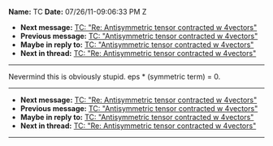 **Name:** TC
**Date:** 07/26/11-09:06:33 PM Z

  - **Next message:** [TC: "Re: Antisymmetric tensor contracted w
    4vectors"](0654.html)
  - **Previous message:** [TC: "Antisymmetric tensor contracted w
    4vectors"](0652.html)
  - **Maybe in reply to:** [TC: "Antisymmetric tensor contracted w
    4vectors"](0652.html)
  - **Next in thread:** [TC: "Re: Antisymmetric tensor contracted w
    4vectors"](0654.html)

-----

Nevermind this is obviously stupid. eps \* (symmetric term) = 0.  

-----

  - **Next message:** [TC: "Re: Antisymmetric tensor contracted w
    4vectors"](0654.html)
  - **Previous message:** [TC: "Antisymmetric tensor contracted w
    4vectors"](0652.html)
  - **Maybe in reply to:** [TC: "Antisymmetric tensor contracted w
    4vectors"](0652.html)
  - **Next in thread:** [TC: "Re: Antisymmetric tensor contracted w
    4vectors"](0654.html)

-----

